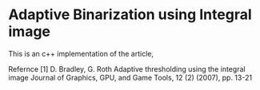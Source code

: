 # Adaptive Binarization using Integral image

This is an c++ implementation of the article, 








Refernce 
[1] D. Bradley, G. Roth Adaptive thresholding using the integral image Journal of Graphics, GPU, and Game Tools, 12 (2) (2007), pp. 13-21
